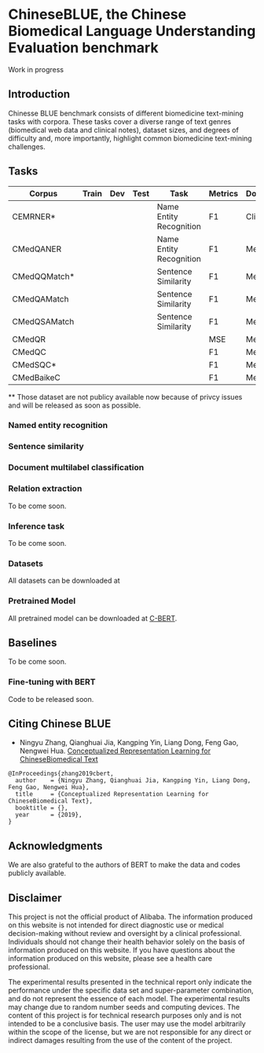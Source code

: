 # ChineseBLUE, the Chinese Biomedical Language Understanding Evaluation benchmark
 
Work in progress

## Introduction

Chinesse BLUE benchmark consists of  different biomedicine text-mining tasks with  corpora.
These tasks cover a diverse range of text genres (biomedical web data and clinical notes), dataset sizes, and degrees of difficulty and, more importantly, highlight common biomedicine text-mining challenges.

## Tasks

| Corpus          | Train |  Dev | Test | Task                    | Metrics             | Domain     |
|-----------------|------:|-----:|-----:|-------------------------|---------------------|------------|
| CEMRNER*        |    |    |   | Name Entity Recognition    | F1             | Clinical   |
| CMedQANER          |    |    |   | Name Entity Recognition    | F1             | Medical   |
| CMedQQMatch*        |    |    |   | Sentence Similarity    | F1             | Medical   |
| CMedQAMatch        |    |    |   | Sentence Similarity    | F1             | Medical   |
| CMedQSAMatch        |    |    |   | Sentence Similarity    | F1             |Medical    |
| CMedQR       |    |    |   |     |        MSE      | Medical   |
| CMedQC       |    |    |   |     |       F1       | Medical   |
| CMedSQC*       |    |    |   |     |       F1       | Medical   |
| CMedBaikeC       |    |    |   |     |      F1        | Medical   |
** Those dataset are not publicy available now because of privcy issues and will be released as soon as possible. 


### Named entity recognition


### Sentence similarity
 
### Document multilabel classification


### Relation extraction
To be come soon. 




### Inference task
To be come soon. 

### Datasets

All datasets can be downloaded at []()

### Pretrained Model

All pretrained model can be downloaded at [C-BERT](). 

## Baselines

To be come soon. 

### Fine-tuning with BERT

Code to be released soon. 

## Citing Chinese BLUE

*  Ningyu Zhang, Qianghuai Jia, Kangping Yin, Liang Dong, Feng Gao, Nengwei Hua. [Conceptualized Representation Learning for ChineseBiomedical Text]()

```
@InProceedings{zhang2019cbert,
  author    = {Ningyu Zhang, Qianghuai Jia, Kangping Yin, Liang Dong, Feng Gao, Nengwei Hua},
  title     = {Conceptualized Representation Learning for ChineseBiomedical Text},
  booktitle = {},
  year      = {2019},
}
```

## Acknowledgments

We are also grateful to the authors of BERT to make the data and codes publicly available. 

## Disclaimer
This project is not the official product of Alibaba. The information produced on this website is not intended for direct diagnostic use or medical decision-making without review and oversight by a clinical professional. Individuals should not change their health behavior solely on the basis of information produced on this website.   If you have questions about the information produced on this website, please see a health care professional. 

The experimental results presented in the technical report only indicate the performance under the specific data set and super-parameter combination, and do not represent the essence of each model. The experimental results may change due to random number seeds and computing devices. The content of this project is for technical research purposes only and is not intended to be a conclusive basis. The user may use the model arbitrarily within the scope of the license, but we are not responsible for any direct or indirect damages resulting from the use of the content of the project.
